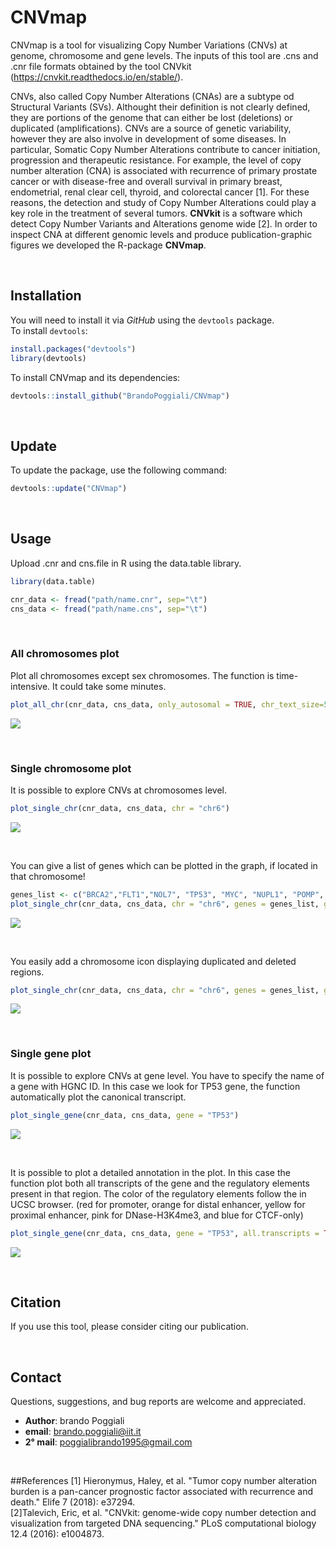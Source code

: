 # CNVmap
 CNVmap is a tool for visualizing Copy Number Variations (CNVs) at genome, chromosome and gene levels. The inputs of this tool are .cns and .cnr file formats obtained by the tool CNVkit (https://cnvkit.readthedocs.io/en/stable/).
 
CNVs, also called Copy Number Alterations (CNAs) are a subtype od Structural Variants (SVs). Althought their definition is not clearly defined, they are portions of the genome that can either be lost (deletions) or duplicated (amplifications). CNVs are a source of genetic variability, however they are also involve in development of some diseases. In particular, Somatic Copy Number Alterations contribute to cancer initiation, progression and therapeutic resistance. For example, the level of copy number alteration (CNA) is associated with recurrence of primary prostate cancer or with disease-free and overall survival in primary breast, endometrial, renal clear cell, thyroid, and colorectal cancer [1].
For these reasons, the detection and study of Copy Number Alterations could play a key role in the treatment of several tumors. **CNVkit** is a software which detect Copy Number Variants and Alterations genome wide [2]. In order to inspect CNA at different genomic levels and produce publication-graphic figures we developed the R-package **CNVmap**. 

&nbsp;

## Installation

You will need to install it via _GitHub_ using the `devtools` package.<br /> 
To install `devtools`:

```r
install.packages("devtools")
library(devtools)
```

To install CNVmap and its dependencies:
```r
devtools::install_github("BrandoPoggiali/CNVmap")
```
&nbsp;

## Update
To update the package, use the following command:
```r
devtools::update("CNVmap")
```
&nbsp;

## Usage
Upload .cnr and cns.file in R using the data.table library.

```r
library(data.table)

cnr_data <- fread("path/name.cnr", sep="\t")
cns_data <- fread("path/name.cns", sep="\t")
```
&nbsp;
### All chromosomes plot
Plot all chromosomes except sex chromosomes. The function is time-intensive. It could take some minutes.

```r
plot_all_chr(cnr_data, cns_data, only_autosomal = TRUE, chr_text_size=5)
```

![](img/All_autosomes.png)


&nbsp;

### Single chromosome plot
It is possible to explore CNVs at chromosomes level.

```r
plot_single_chr(cnr_data, cns_data, chr = "chr6")
```
![](img/Chromosome_6.png)

&nbsp;

You can give a list of genes which can be plotted in the graph, if located in that chromosome!

```r
genes_list <- c("BRCA2","FLT1","NOL7", "TP53", "MYC", "NUPL1", "POMP", "HLA-A", "SOX21", "ARG1", "MYO6", "ELOVL5")
plot_single_chr(cnr_data, cns_data, chr = "chr6", genes = genes_list, gene_text_size = 3.3)
```

![](img/Chromosome_6_genes.png)

&nbsp;

You easily add a chromosome icon displaying duplicated and deleted regions.

```r
plot_single_chr(cnr_data, cns_data, chr = "chr6", genes = genes_list, gene_text_size = 3.3, chr_picture = TRUE)
```

![](img/Chromosome_6_genes_icon.png)

&nbsp;

### Single gene plot
It is possible to explore CNVs at gene level. You have to specify the name of a gene with HGNC ID. 
In this case we look for TP53 gene, the function automatically plot the canonical transcript.

```r
plot_single_gene(cnr_data, cns_data, gene = "TP53")
```
![](img/TP53.png)

&nbsp;

It is possible to plot a detailed annotation in the plot. In this case the function plot both all transcripts of the gene and the regulatory elements present in that region. 
The color of the regulatory elements follow the in UCSC browser. (red for promoter, orange for distal enhancer, yellow for proximal enhancer, pink for DNase-H3K4me3, and blue for CTCF-only) 

```r
plot_single_gene(cnr_data, cns_data, gene = "TP53", all.transcripts = TRUE, regulatory.elements = TRUE)
```

![](img/TP53_annotated.png)

&nbsp;

## Citation
If you use this tool, please consider citing our publication.

&nbsp;

## Contact

Questions, suggestions, and bug reports are welcome and appreciated.
- **Author**: brando Poggiali
- **email**: brando.poggiali@iit.it
- **2° mail**: poggialibrando1995@gmail.com

&nbsp;

##References
[1] Hieronymus, Haley, et al. "Tumor copy number alteration burden is a pan-cancer prognostic factor associated with recurrence and death." Elife 7 (2018): e37294.<br />
[2]Talevich, Eric, et al. "CNVkit: genome-wide copy number detection and visualization from targeted DNA sequencing." PLoS computational biology 12.4 (2016): e1004873.
